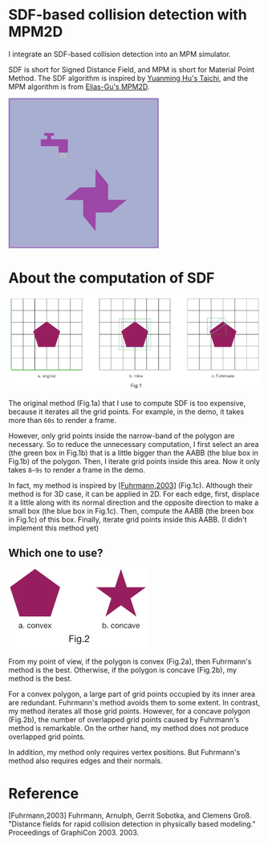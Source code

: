 # SDF-based collision detection with MPM2D

I integrate an SDF-based collision detection into an MPM simulator.

SDF is short for Signed Distance Field,
and MPM is short for Material Point Method.
The SDF algorithm is inspired by [Yuanming Hu's Taichi](https://github.com/yuanming-hu/taichi), and the MPM algorithm is from [Elias-Gu's MPM2D](https://github.com/Elias-Gu/MPM2D).

![result](./video/output.gif)

# About the computation of SDF

![comparison](./res/comparison.png)

The original method (Fig.1a) that I use to compute SDF is too expensive,
because it iterates all the grid points.
For example, in the demo, it takes more than `60s` to render a frame.

However, only grid points inside the narrow-band of the polygon are necessary.
So to reduce the unnecessary computation,
I first select an area (the green box in Fig.1b) that is a little bigger than the AABB (the blue box in Fig.1b) of the polygon.
Then, I iterate grid points inside this area.
Now it only takes `8~9s` to render a frame in the demo.

In fact, my method is inspired by [\[Fuhrmann,2003\]](https://pdfs.semanticscholar.org/ec41/48aed023dfe1ba6f42a198613800fe29ae37.pdf) (Fig.1c).
Although their method is for 3D case, it can be applied in 2D.
For each edge, first, displace it a little along with its normal direction and the opposite direction to make a small box (the blue box in Fig.1c).
Then, compute the AABB (the breen box in Fig.1c) of this box.
Finally, iterate grid points inside this AABB. (I didn't implement this method yet)

## Which one to use?

![concave_convex](./res/concave_convex.png)

From my point of view,
if the polygon is convex (Fig.2a),
then Fuhrmann's method is the best.
Otherwise, if the polygon is concave (Fig.2b), my method is the best.

For a convex polygon, a large part of grid points occupied by its inner area are redundant.
Fuhrmann's method avoids them to some extent.
In contrast, my method iterates all those grid points.
However, for a concave polygon (Fig.2b),
the number of overlapped grid points caused by Fuhrmann's method is remarkable.
On the orther hand, my method does not produce overlapped grid points.

In addition, my method only requires vertex positions.
But Fuhrmann's method also requires edges and their normals.

# Reference

\[Fuhrmann,2003] Fuhrmann, Arnulph, Gerrit Sobotka, and Clemens Groß. "Distance fields for rapid collision detection in physically based modeling." Proceedings of GraphiCon 2003. 2003.
